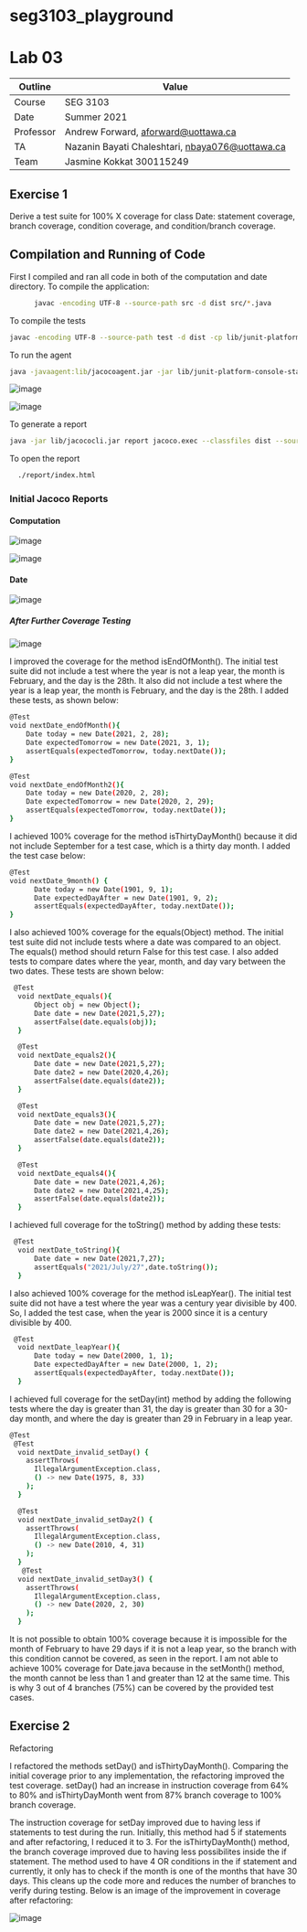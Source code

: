 # seg3103_playground
# Lab 03

| Outline | Value |
| --- | --- |
| Course | SEG 3103 |
| Date | Summer 2021 |
| Professor | Andrew Forward, aforward@uottawa.ca |
| TA | Nazanin Bayati Chaleshtari, nbaya076@uottawa.ca |
| Team | Jasmine Kokkat 300115249<br> |

## Exercise 1
Derive a test suite for 100% X coverage for class Date: statement coverage, branch coverage, condition coverage, and condition/branch coverage.

## Compilation and Running of Code

First I compiled and ran all code in both of the computation and date directory. 
To compile the application:
```bash
      javac -encoding UTF-8 --source-path src -d dist src/*.java
```

To compile the tests

```bash
javac -encoding UTF-8 --source-path test -d dist -cp lib/junit-platform-console-standalone-1.7.1.jar test/*.java src/*.java
```
To run the agent

```bash
java -javaagent:lib/jacocoagent.jar -jar lib/junit-platform-console-standalone-1.7.1.jar --class-path dist --scan-class-path
```

![image](https://user-images.githubusercontent.com/55165117/120688465-16ee5a00-c471-11eb-9840-4d332e8921ed.png)

![image](https://user-images.githubusercontent.com/55165117/120688589-38e7dc80-c471-11eb-93e8-f9ae434bfe0b.png)


To generate a report
```bash
java -jar lib/jacococli.jar report jacoco.exec --classfiles dist --sourcefiles src --html report
```



To open the report
```bash
  ./report/index.html
```
### Initial Jacoco Reports

#### Computation
![image](https://user-images.githubusercontent.com/55165117/120685972-79922680-c46e-11eb-8d68-ac22169705fd.png)

![image](https://user-images.githubusercontent.com/55165117/120687411-fffb3800-c46f-11eb-952a-3cdbbcd1c209.png)

#### Date

![image](https://user-images.githubusercontent.com/55165117/120687751-50729580-c470-11eb-9231-428d3f181325.png)

##### After Further Coverage Testing

![image](https://user-images.githubusercontent.com/55165117/120692690-1d330500-c476-11eb-8d41-e25a0f5130e4.png)



I improved the coverage for the method isEndOfMonth(). The initial test suite did not include a test where the year is not a leap year, the month is February, and the day is the 28th. It also did not include a test where the year is a leap year, the month is February, and the day is the 28th. I added these tests, as shown below:
```bash
@Test
void nextDate_endOfMonth(){
    Date today = new Date(2021, 2, 28);
    Date expectedTomorrow = new Date(2021, 3, 1);
    assertEquals(expectedTomorrow, today.nextDate());
}

@Test
void nextDate_endOfMonth2(){
    Date today = new Date(2020, 2, 28);
    Date expectedTomorrow = new Date(2020, 2, 29);
    assertEquals(expectedTomorrow, today.nextDate());
}
```
I achieved 100% coverage for the method isThirtyDayMonth() because it did not include September for a test case, which is a thirty day month. I added the test case below:
```bash
@Test
void nextDate_9month() {
      Date today = new Date(1901, 9, 1);
      Date expectedDayAfter = new Date(1901, 9, 2);
      assertEquals(expectedDayAfter, today.nextDate());
}
```
I also achieved 100% coverage for the equals(Object) method. The initial test suite did not include tests where a date was compared to an object. The equals() method should return False for this test case. I also added tests to compare dates where the year, month, and day vary between the two dates. These tests are shown below:
```bash
 @Test
  void nextDate_equals(){
      Object obj = new Object();
      Date date = new Date(2021,5,27);
      assertFalse(date.equals(obj));
  }

  @Test
  void nextDate_equals2(){
      Date date = new Date(2021,5,27);
      Date date2 = new Date(2020,4,26);
      assertFalse(date.equals(date2));
  }

  @Test
  void nextDate_equals3(){
      Date date = new Date(2021,5,27);
      Date date2 = new Date(2021,4,26);
      assertFalse(date.equals(date2));
  }

  @Test
  void nextDate_equals4(){
      Date date = new Date(2021,4,26);
      Date date2 = new Date(2021,4,25);
      assertFalse(date.equals(date2));
  }
```
I achieved full coverage for the toString() method by adding these tests:

```bash
 @Test
  void nextDate_toString(){
      Date date = new Date(2021,7,27);
      assertEquals("2021/July/27",date.toString());
  }
```
I also achieved 100% coverage for the method isLeapYear(). The initial test suite did not have a test where the year was a century year divisible by 400. So, I added the test case, when the year is 2000 since it is a century divisible by 400.
```bash
 @Test 
  void nextDate_leapYear(){
      Date today = new Date(2000, 1, 1);
      Date expectedDayAfter = new Date(2000, 1, 2);
      assertEquals(expectedDayAfter, today.nextDate());
  }
  ```
I achieved full coverage for the setDay(int) method by adding the following tests where the day is greater than 31, the day is greater than 30 for a 30-day month, and where the day is greater than 29 in February in a leap year.

```bash
@Test
 @Test
  void nextDate_invalid_setDay() {
    assertThrows(
      IllegalArgumentException.class,
      () -> new Date(1975, 8, 33)
    );
  }

  @Test
  void nextDate_invalid_setDay2() {
    assertThrows(
      IllegalArgumentException.class,
      () -> new Date(2010, 4, 31)
    );
  }
   @Test
  void nextDate_invalid_setDay3() {
    assertThrows(
      IllegalArgumentException.class,
      () -> new Date(2020, 2, 30)
    );
  }
```
It is not possible to obtain 100% coverage because it is impossible for the month of February to have 29 days if it is not a leap year, so the branch with this condition cannot be covered, as seen in the report. I am not able to achieve 100% coverage for Date.java because in the setMonth() method, the month cannot be less than 1 and greater than 12 at the same time. This is why 3 out of 4 branches (75%) can be covered by the provided test cases.

## Exercise 2
Refactoring 

I refactored the methods setDay() and isThirtyDayMonth(). Comparing the initial coverage prior to any implementation, the refactoring improved the test coverage.
setDay() had an increase in instruction coverage from 64% to 80% and isThirtyDayMonth went from 87% branch coverage to 100% branch coverage.

The instruction coverage for setDay improved due to having less if statements to test during the run. Initially, this method had 5 if statements and after refactoring, I reduced it to 3. For the isThirtyDayMonth() method, the branch coverage improved due to having less possibilites inside the if statement. The method used to have 4 OR conditions in the if statement and currently, it only has to check if the month is one of the months that have 30 days. This cleans up the code more and reduces the number of branches to verify during testing. Below is an image of the improvement in coverage after refactoring:

![image](https://user-images.githubusercontent.com/55165117/120702080-a7cd3180-c481-11eb-850d-31f8f9865bd7.png)

